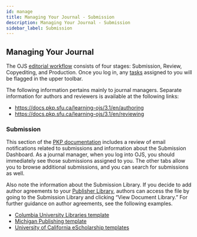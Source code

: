 ```yaml
---
id: manage
title: Managing Your Journal - Submission
description: Managing Your Journal - Submission
sidebar_label: Submission
---
```

## Managing Your Journal

The OJS [editorial workflow](https://docs.pkp.sfu.ca/learning-ojs/3.1/en/editorial-workflow) consists of four stages: Submission, Review, Copyediting, and Production. Once you log in, any [tasks](https://docs.pkp.sfu.ca/learning-ojs/3.1/en/editorial-workflow#tasks) assigned to you will be flagged in the upper toolbar.

The following information pertains mainly to journal managers. Separate information for authors and reviewers is available at the following links:

- https://docs.pkp.sfu.ca/learning-ojs/3.1/en/authoring
- https://docs.pkp.sfu.ca/learning-ojs/3.1/en/reviewing

### Submission
This section of the [PKP documentation](https://docs.pkp.sfu.ca/learning-ojs/3.1/en/editorial-workflow#submission-notifications) includes a review of email notifications related to submissions and information about the Submission Dashboard. As a journal manager, when you log into OJS, you should immediately see those submissions assigned to you. The other tabs allow you to browse additional submissions, and you can search for submissions as well.

Also note the information about the Submission Library. If you decide to add author agreements to your [Publisher Library](https://docs.pkp.sfu.ca/learning-ojs/3.1/en/settings-workflow#publisher-library), authors can access the file by going to the Submission Library and clicking “View Document Library.” For further guidance on author agreements, see the following examples.

- [Columbia University Libraries template](https://drive.google.com/file/d/1YQpPMsPsu7N6m2tke4a4SsRwfWxueHPZ/view)
- [Michigan Publishing template](http://wiki.publishing.umich.edu/sites/mpublishing/uploads/d/d3/Author-journal_article_license.pdf)
- [University of California eScholarship templates](https://help.escholarship.org/support/solutions/articles/9000134956-sample-author-agreement)
